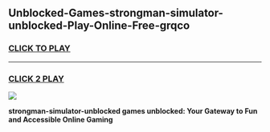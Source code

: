 
## Unblocked-Games-strongman-simulator-unblocked-Play-Online-Free-grqco
<h3>
<a href="https://premium76.site?title=strongman-simulator-unblocked&ref=26A">CLICK TO PLAY</a></h3>
<hr>

<h3>
<a href="https://premium76.site?title=strongman-simulator-unblocked&ref=26A">CLICK 2 PLAY</a>
  
</h3>

<a href="https://premium76.site?title=strongman-simulator-unblocked&ref=26A"><img src="https://clearcache.store/games.png"></a>


**strongman-simulator-unblocked games unblocked: Your Gateway to Fun and Accessible Online Gaming**
